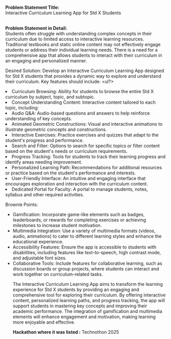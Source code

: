 **Problem Statement Title:**<br>
Interactive Curriculum Learning App for Std X Students
<br><br>

**Problem Statement in Detail:**<br>
Students often struggle with understanding complex concepts in their curriculum due to limited access to interactive learning resources. Traditional textbooks and static online content may not effectively engage students or address their individual learning needs. There is a need for a comprehensive app that allows students to interact with their curriculum in an engaging and personalized manner.

Desired Solution:
Develop an Interactive Curriculum Learning App designed for Std X students that provides a dynamic way to explore and understand their curriculum. Key features should include:
<ul?>
<li>Curriculum Browsing: Ability for students to browse the entire Std X curriculum by subject, topic, and subtopic.</li>
<li>Concept Understanding Content: Interactive content tailored to each topic, including:</li>
<li>Audio Q&A: Audio-based questions and answers to help reinforce understanding of key concepts.</li>
<li>Animated Geometric Constructions: Visual and interactive animations to illustrate geometric concepts and constructions.</li>
<li>Interactive Exercises: Practice exercises and quizzes that adapt to the student's progress and performance.</li>
<li>Search and Filter: Options to search for specific topics or filter content based on the student's needs or curriculum requirements.</li>
<li>Progress Tracking: Tools for students to track their learning progress and identify areas needing improvement.</li>
<li>Personalized Learning Path: Recommendations for additional resources or practice based on the student's performance and interests.</li>
<li>User-Friendly Interface: An intuitive and engaging interface that encourages exploration and interaction with the curriculum content.</li>
<li>Dedicated Portal for Faculty: A portal to manage students, notes, syllabus and other required activities.</li>
</ul>

Brownie Points:
<ul>
<li>Gamification: Incorporate game-like elements such as badges, leaderboards, or rewards for completing exercises or achieving milestones to increase student motivation.</li>
<li>Multimedia Integration: Use a variety of multimedia formats (videos, audio, animations) to cater to different learning styles and enhance the educational experience.</li>
<li>Accessibility Features: Ensure the app is accessible to students with disabilities, including features like text-to-speech, high contrast mode, and adjustable font sizes.</li>
<li>Collaborative Tools: Include features for collaborative learning, such as discussion boards or group projects, where students can interact and work together on curriculum-related tasks.</li>

The Interactive Curriculum Learning App aims to transform the learning experience for Std X students by providing an engaging and comprehensive tool for exploring their curriculum. By offering interactive content, personalized learning paths, and progress tracking, the app will support students in mastering key concepts and improving their academic performance. The integration of gamification and multimedia elements will enhance engagement and motivation, making learning more enjoyable and effective.

**Hackathon where it was listed :** Technothon 2025 <br>
